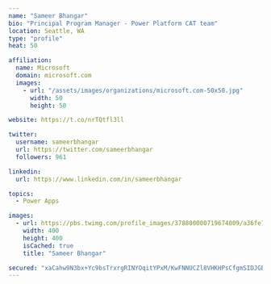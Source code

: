 ```yaml
---
name: "Sameer Bhangar"
bio: "Principal Program Manager - Power Platform CAT team"
location: Seattle, WA
type: "profile"
heat: 50

affiliation:
  name: Microsoft
  domain: microsoft.com
  images:
    - url: "/assets/images/organizations/microsoft.com-50x50.jpg"
      width: 50
      height: 50

website: https://t.co/nrTQtfl3ll

twitter:
  username: sameerbhangar
  url: https://twitter.com/sameerbhangar
  followers: 961

linkedin:
  url: https://www.linkedin.com/in/sameerbhangar

topics:
  - Power Apps

images:
  - url: https://pbs.twimg.com/profile_images/378800000719674009/a36fe7ddfab1778b76e5793772e43798_400x400.jpeg
    width: 400
    height: 400
    isCached: true
    title: "Sameer Bhangar"

secured: "xaCahw9N3bx+Yc9bsTrxrgRINYOqitYPxM/KwFNNUCZl8VHKHPsCfgmSIDJGBsozdLgANNmIaYEwCFVCbctQ7t53yquFE4OufAsvoy8RLmp9v3Weay0Q9bNnkX4NdnRj/xdOPoCczoqvTJm1wPVcdhyxbiDIUJrU0HNcpb2Rpz+I2fYYK7qMrfdCISGcssN+mxdjziXBlehIZvOwsp0HBNM1VWf4S1spwCJoJqEob5Wk4Wd4DcyeL7wg4im9rfTLVZwgatvqH5cqM7ptEuDYQzFcDniu549NlBotRxV5ZtF1yxv1rMQPtU5TBHaINej/DGN1DEW1op90QJqL6OtPH0nRs14tFKD7vp/0n0nqfZAXPuS+v4X8FsFU4Ep2By/Eqy8B7ii5KTEYX4ty67fezQ==;Myut0cz8VyXudfDwOx3qhg=="
---
```


